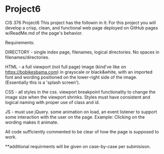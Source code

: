 # Project6
CIS 376 Project6
 This project has the followin in it:
 For this project you will develop a crisp, clean, and functional web page deployed on GitHub pages w/ReadMe.md of the page's behavior.  

Requirements:

DIRECTORY - single index page, filenames, logical directories. No spaces in filenames/directories. 

HTML - a full viewport (not full page) image (kind've like on https://bobikesbama.com) in grayscale or black&white, with an imported font and wording positioned on the lower-right side of the image. (Essentially this is a 'splash screen'). 

CSS - all styles in the css. viewport breakpoint functionality to change the image size when the viewport shrinks. Styles must have consistent and logical naming with proper use of class and id. 

JS - must use jQuery. some animation on load, an event listener to support some interaction with the user on the page. Example: Clicking on the wording makes it animate.  

All code sufficiently commented to be clear of how the page is supposed to work.

**additional requirments will be given on case-by-case per submisison. 
